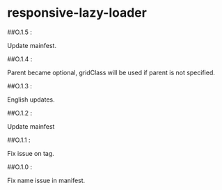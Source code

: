 responsive-lazy-loader
======================

##O.1.5 : 

Update mainfest.

##O.1.4 : 

Parent became optional, gridClass will be used if parent is not specified.

##O.1.3 : 

English updates.

##O.1.2 : 

Update mainfest

##O.1.1 : 

Fix issue on tag.

##O.1.0 : 

Fix name issue in manifest.
